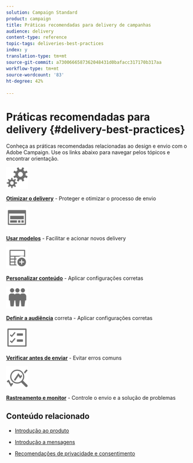 ```yaml
---
solution: Campaign Standard
product: campaign
title: Práticas recomendadas para delivery de campanhas
audience: delivery
content-type: reference
topic-tags: deliveries-best-practices
index: y
translation-type: tm+mt
source-git-commit: a7300666587362048431d0bafacc317170b317aa
workflow-type: tm+mt
source-wordcount: '83'
ht-degree: 42%

---
```



# Práticas recomendadas para delivery {#delivery-best-practices}

Conheça as práticas recomendadas relacionadas ao design e envio com o Adobe Campaign. Use os links abaixo para navegar pelos tópicos e encontrar orientação.

<img src="assets/do-not-localize/optimize.svg"  width="60px">

**[Otimizar o delivery](optimize-delivery.md)** - Proteger e otimizar o processo de envio

<img src="assets/do-not-localize/design.svg"  width="60px">

**[Usar modelos](use-templates.md)** - Facilitar e acionar novos delivery

<img src="assets/do-not-localize/custom.svg"  width="60px">

**[Personalizar conteúdo](optimize-delivery.md)** - Aplicar configurações corretas

<img src="assets/do-not-localize/profiles.svg"  width="60px">

**[Definir a audiência](define-the-right-audience.md)** correta - Aplicar configurações corretas

<img src="assets/do-not-localize/start.svg"  width="60px">

**[Verificar antes de enviar](check-before-sending.md)** - Evitar erros comuns

<img src="assets/do-not-localize/troubleshoot.svg"  width="60px">

**[Rastreamento e monitor](track-and-monitor.md)** - Controle o envio e a solução de problemas

## Conteúdo relacionado

* [Introdução ao produto](../../sending/using/about-deliverability.md)

* [Introdução a mensagens](../../channels/using/get-started-communication-channels.md)

* [Recomendações de privacidade e consentimento](../../start/using/privacy.md)
